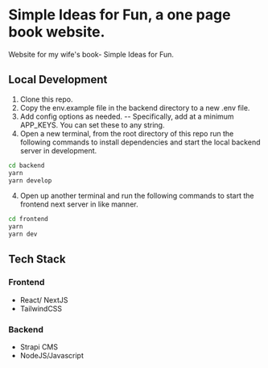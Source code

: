 # Simple Ideas for Fun, a one page book website.
Website for my wife's book- Simple Ideas for Fun.

## Local Development

1. Clone this repo.
2. Copy the env.example file in the backend directory to a new .env file. 
3. Add config options as needed. 
-- Specifically, add at a minimum APP_KEYS. You can set these to any string.
5. Open a new terminal, from the root directory of this repo run the following commands to install dependencies and start the local backend server in development.
  ```bash
  cd backend
  yarn 
  yarn develop
  ```
4. Open up another terminal and run the following commands to start the frontend next server in like manner.
  ```bash
  cd frontend
  yarn 
  yarn dev
  ```

## Tech Stack

### Frontend

- React/ NextJS
- TailwindCSS

### Backend
- Strapi CMS
- NodeJS/Javascript
